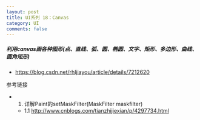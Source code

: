 ```yaml
---
layout: post
title: UI系列 18：Canvas
category: UI
comments: false
---
```


##### 利用canvas画各种图形(点、直线、弧、圆、椭圆、文字、矩形、多边形、曲线、圆角矩形)

* <https://blog.csdn.net/rhljiayou/article/details/7212620>


参考链接

* 1. 详解Paint的setMaskFilter(MaskFilter maskfilter)
	* 1.1 <http://www.cnblogs.com/tianzhijiexian/p/4297734.html>
 
 
  